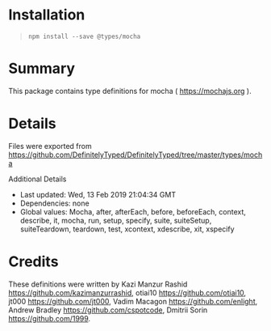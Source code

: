 # Installation
> `npm install --save @types/mocha`

# Summary
This package contains type definitions for mocha ( https://mochajs.org ).

# Details
Files were exported from https://github.com/DefinitelyTyped/DefinitelyTyped/tree/master/types/mocha

Additional Details
 * Last updated: Wed, 13 Feb 2019 21:04:34 GMT
 * Dependencies: none
 * Global values: Mocha, after, afterEach, before, beforeEach, context, describe, it, mocha, run, setup, specify, suite, suiteSetup, suiteTeardown, teardown, test, xcontext, xdescribe, xit, xspecify

# Credits
These definitions were written by Kazi Manzur Rashid <https://github.com/kazimanzurrashid>, otiai10 <https://github.com/otiai10>, jt000 <https://github.com/jt000>, Vadim Macagon <https://github.com/enlight>, Andrew Bradley <https://github.com/cspotcode>, Dmitrii Sorin <https://github.com/1999>.
